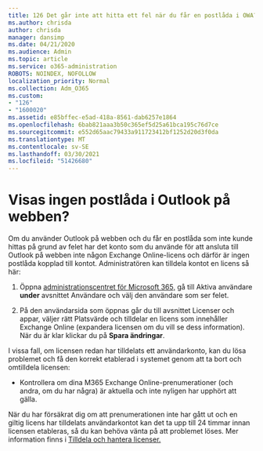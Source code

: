 ```yaml
---
title: 126 Det går inte att hitta ett fel när du får en postlåda i OWA?
ms.author: chrisda
author: chrisda
manager: dansimp
ms.date: 04/21/2020
ms.audience: Admin
ms.topic: article
ms.service: o365-administration
ROBOTS: NOINDEX, NOFOLLOW
localization_priority: Normal
ms.collection: Adm_O365
ms.custom:
- "126"
- "1600020"
ms.assetid: e85bffec-e5ad-418a-8561-dab6257e1864
ms.openlocfilehash: 6bab821aaa3b50c365ef5d25a61bca195c76d7ce
ms.sourcegitcommit: e552d65aac79433a911723412bf1252d20d3f0da
ms.translationtype: MT
ms.contentlocale: sv-SE
ms.lasthandoff: 03/30/2021
ms.locfileid: "51426680"
---
```

# <a name="getting-a-mailbox-not-found-error-in-outlook-on-the-web"></a>Visas ingen postlåda i Outlook på webben?

Om du använder Outlook på webben och  du får en postlåda som inte kunde hittas på grund av felet har det konto som du använde för att ansluta till Outlook på webben inte någon Exchange Online-licens och därför är ingen postlåda kopplad till kontot. Administratören kan tilldela kontot en licens så här:

1. Öppna [administrationscentret för Microsoft 365,](https://portal.office.com/adminportal/home#/homepage) gå  till Aktiva användare **under** avsnittet Användare och välj den användare som ser felet.

2. På den användarsida som öppnas  går du till avsnittet  Licenser och appar, väljer rätt Platsvärde och tilldelar en licens som innehåller Exchange Online (expandera licensen om du vill se dess information). När du är klar klickar du på **Spara ändringar**.

I vissa fall, om licensen redan har tilldelats ett användarkonto, kan du lösa problemet och få den korrekt etablerad i systemet genom att ta bort och omtilldela licensen: 

- Kontrollera om dina M365 Exchange Online-prenumerationer (och andra, om du har några) är aktuella och inte nyligen har upphört att gälla.

När du har försäkrat dig om att prenumerationen inte har gått ut och en giltig licens har tilldelats användarkontot kan det ta upp till 24 timmar innan licensen etableras, så du kan behöva vänta på att problemet löses. Mer information finns i [Tilldela och hantera licenser.](https://docs.microsoft.com/deployoffice/overview-licensing-activation-microsoft-365-apps#assign-and-manage-licenses)